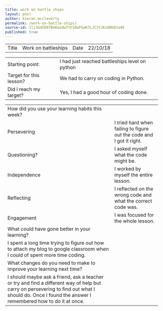 ```yaml
---
title: work on battle ships
layout: post
author: kieran.mccleverty
permalink: /work-on-battle-ships/
source-id: 1lj3GdGO97BeKwodwfYCS0wFGwK7LJCtYJKzQRb0Jw4E
published: true
---
```

<table>
  <tr>
    <td>Title</td>
    <td>Work on battleships</td>
    <td>Date</td>
    <td>22/10/18</td>
  </tr>
</table>


<table>
  <tr>
    <td>Starting point:</td>
    <td>I had just reached battleships level on python</td>
  </tr>
  <tr>
    <td>Target for this lesson?</td>
    <td>We had to carry on coding in Python.</td>
  </tr>
  <tr>
    <td>Did I reach my target? </td>
    <td>Yes, I had a good hour of coding done.</td>
  </tr>
</table>


<table>
  <tr>
    <td>How did you use your learning habits this week?</td>
    <td></td>
  </tr>
  <tr>
    <td>Persevering</td>
    <td>I tried hard when failing to figure out the code and I got it right.</td>
  </tr>
  <tr>
    <td>Questioning?</td>
    <td>I asked myself what the code might be.</td>
  </tr>
  <tr>
    <td>Independence</td>
    <td>I worked by myself the entire lesson.</td>
  </tr>
  <tr>
    <td>Reflecting</td>
    <td>I reflected on the wrong code and what the correct code was.</td>
  </tr>
  <tr>
    <td>Engagement</td>
    <td>I was focused for the whole lesson.</td>
  </tr>
  <tr>
    <td>What could have gone better in your learning?</td>
    <td></td>
  </tr>
  <tr>
    <td>I spent a long time trying to figure out how to attach my blog to google classroom when I could of spent more time coding.</td>
    <td></td>
  </tr>
  <tr>
    <td>What changes do you need to make to improve your learning next time?</td>
    <td></td>
  </tr>
  <tr>
    <td>I should maybe ask a friend, ask a teacher or try and find a different way of help but carry on persevering to find out what I should do. Once I found the answer I remembered how to do it at once.</td>
    <td></td>
  </tr>
</table>


